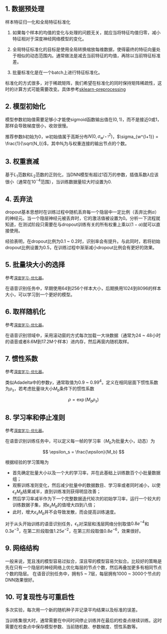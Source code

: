 

## 1. 数据预处理

样本特征归一化和全局特征标准化

1. 如果每个样本的均值的变化与处理的问题无关，就应当将特征均值归零，减小特征相对于深度神经网络模型的变化。

2. 全局特征标准化的目标是使用全局转换缩放每维数据，使得最终的特征向量处于相似的动态范围内。通常做法是减去当前特征的均值，再除以当前特征标准差。

3. 批量标准化是在一个batch上进行特征标准化。

标准化的方式很多，对于稀疏矩阵，我们希望在标准化的同时保持矩阵稀疏性，这时的计算方式可能需要改变。具体参考[sklearn-preprocessing](http://sklearn.apachecn.org/cn/0.19.0/modules/preprocessing.html#preprocessing)

## 2. 模型初始化

模型参数初始值需要足够小才能使sigmoid函数输出值在$(0,1)$，而不是接近0或1，那样会导致梯度很小，收敛很慢。

推荐参数$b$初始为0，$w$初始值属于高斯分布$N(0, \sigma^2_{w^{l+1}})$，$\sigma_{w^{l+1}} = \frac{1}{\sqrt{N_l}}$，其中$N_l$为与权重连接的输出节点的个数。

## 3. 权重衰减

基于$L_1$范数和$L_2$范数的正则化，当DNN模型有超过1百万的参数，插值系数$\lambda$应该很小（通常在$10^{-4}$范围），当训练数据量较大时设置为0.

## 4. 丢弃法

dropout基本思想时在训练过程中随机丢弃每一个隐层中一定比例（丢弃比例$\alpha$）的神经元。当一个隐层神经元被丢弃时，它的激活值被设置为0。分析一下流程就知道，在测试阶段只需要在与dropout训练有关的所有权重上乘以$(1-\alpha)$就可以直接使用。

经验表明，在dropout比例为0.1 ~ 0.2时，识别率会有提升。与此同时，若将初始dropout比例设置为0.5，在训练过程中渐渐减小dropout比例会有更好的效果。

## 5. 批量块大小的选择

参考[`深度学习-优化器`](http://zhoutao822.coding.me/2018/11/26/%E6%B7%B1%E5%BA%A6%E5%AD%A6%E4%B9%A0-%E4%BC%98%E5%8C%96%E5%99%A8/)。

在语音识别任务中，早期使用64到256个样本大小，后期换用1024到8096的样本大小，可以学习到一个更好的模型。

## 6. 取样随机化

参考[`深度学习-优化器`](http://zhoutao822.coding.me/2018/11/26/%E6%B7%B1%E5%BA%A6%E5%AD%A6%E4%B9%A0-%E4%BC%98%E5%8C%96%E5%99%A8/)。

在语音识别领域中，采用滚动窗的方式每次加载一大块数据（通常为24 ~ 48小时的语音或者8.6M到17.2M个样本）进内存，然后再窗内随机取样。

## 7. 惯性系数

参考[`深度学习-优化器`](http://zhoutao822.coding.me/2018/11/26/%E6%B7%B1%E5%BA%A6%E5%AD%A6%E4%B9%A0-%E4%BC%98%E5%8C%96%E5%99%A8/)。

类似Adadelta中的参数$\gamma$，通常取值为$0.9$ ~ $0.99^4$。定义在相同层面下惯性系数为$\rho_s$，若考虑批量块大小$M_b$条件下的惯性系数

$$
\rho = \exp(M_b\rho_s)
$$

## 8. 学习率和停止准则

参考[`深度学习-优化器`](http://zhoutao822.coding.me/2018/11/26/%E6%B7%B1%E5%BA%A6%E5%AD%A6%E4%B9%A0-%E4%BC%98%E5%8C%96%E5%99%A8/)。

在语音识别训练任务中，可以定义每一帧的学习率（$M_b$为批量大小，动态）为

$$
\epsilon_s = \frac{\epsilon}{M_b}
$$

根据经验的学习策略为

* 首先确定批量大小以及一个大的学习率，并在此基础上训练数百个小批量数据组；
* 观察训练准则变化，然后减少批量中的数据数目、学习率或者同时减小，以使$\epsilon_sM_b$结果减半，直到训练准则获得明显改善；
* 然后学习率减半作为下一个完整数据迭代轮次的初始学习率，运行一个较大的训练数据子集，把$\epsilon_sM_b$的值增大四到八倍；
* 此时，增大$\epsilon_sM_b$并不会导致发散，而会提高训练速度。

对于从头开始训练的语音识别任务，$\epsilon_s$对深层和浅层网络分别取值$0.8e^{-4}$和$0.3e^{-3}$，在第二阶段取值$1.25e^{-2}$，在第三阶段取值$0.8e^{-6}$，效果很好。

## 9. 网络结构

一般来说，宽且浅的模型容易过拟合，深且窄的模型容易欠拟合。比较好的策略是先在只有一个隐层的神经网络上优化每层的节点个数，然后再叠加更多有相同节点个数的隐层。
在语音识别任务中，拥有5 ~ 7层，每层拥有1000 ~ 3000个节点的DNN效果很好。

## 10. 可复现性与可重启性

多次实验，每次用一个新的随机种子并记录平均结果以及标准的误差。

当训练集很大时，通常需要在中间时间停止训练并在最后的检查点继续训练。这时需要在检查点中保存模型参数、当前随机数、参数梯度、惯性系数等。
